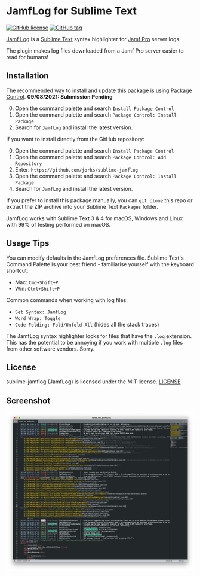 JamfLog for Sublime Text
========================

[![GitHub license](https://img.shields.io/github/license/jorks/sublime-jamflog.svg)](https://github.com/jorks/sublime-jamflog/blob/master/LICENSE) [![GitHub tag](https://img.shields.io/github/tag/jorks/sublime-jamflog.svg)](https://github.com/jorks/sublime-jamflog/tags)

[Jamf Log](http://github.com/jorks/sublime-jamflog) is a [Sublime Text](http://www.sublimetext.com/) syntax highlighter for [Jamf Pro](http://jamf.com) server logs.

The plugin makes log files downloaded from a Jamf Pro server easier to read for humans!

Installation
------------

The recommended way to install and update this package is using [Package Control](https://packagecontrol.io/). **09/08/2021: Submission Pending**

0. Open the command palette and search `Install Package Control`
1. Open the command palette and search `Package Control: Install Package`
2. Search for `JamfLog` and install the latest version. 

If you want to install directly from the GitHub repository:

0. Open the command palette and search `Install Package Control`
1. Open the command palette and search `Package Control: Add Repository`
2. Enter: `https://github.com/jorks/sublime-jamflog`
3. Open the command palette and search `Package Control: Install Package`
4. Search for `JamfLog` and install the latest version. 


If you prefer to install this package manually, you can `git clone` this repo or extract the ZIP archive into your Sublime Text `Packages` folder.

JamfLog works with Sublime Text 3 & 4 for macOS, Windows and Linux with 99% of testing performed on macOS.

Usage Tips
----------

You can modify defaults in the JamfLog preferences file. Sublime Text's Command Palette is your best friend - familiarise yourself with the keyboard shortcut: 

- Mac: `Cmd+Shift+P`
- Win: `Ctrl+Shift+P`

Common commands when working with log files:

- `Set Syntax: JamfLog`
- `Word Wrap: Toggle`
- `Code Folding: Fold/Unfold All` (hides all the stack traces)

The JamfLog syntax highlighter looks for files that have the `.log` extension. This has the potential to be annoying if you work with multiple `.log` files from other software vendors. Sorry.

License
-------

sublime-jamflog (JamfLog) is licensed under the MIT license. [LICENSE](https://raw.githubusercontent.com/jorks/sublime-jamflog/master/LICENSE)


Screenshot
----------

![screenshot](images/JamfLogExample.png)